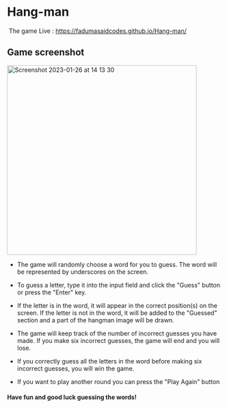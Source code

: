 # Hang-man

 The game Live : https://fadumasaidcodes.github.io/Hang-man/

## Game screenshot 

<img width="443" alt="Screenshot 2023-01-26 at 14 13 30" src="https://user-images.githubusercontent.com/102771343/214857845-7d42f62e-0ae0-459a-81bc-6f69c78195d6.png">

- The game will randomly choose a word for you to guess. The word will be represented by underscores on the screen.

- To guess a letter, type it into the input field and click the "Guess" button or press the "Enter" key.

- If the letter is in the word, it will appear in the correct position(s) on the screen. If the letter is not in the word, it will be added to the "Guessed" section and a part of the hangman image will be drawn.

- The game will keep track of the number of incorrect guesses you have made. If you make six incorrect guesses, the game will end and you will lose.

- If you correctly guess all the letters in the word before making six incorrect guesses, you will win the game.

- If you want to play another round you can press the "Play Again" button

#### Have fun and good luck guessing the words!